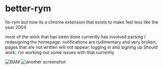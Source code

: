 # better-rym
fix-rym but now its a chrome extension that exists to make feel less like the year 2004

most of the work that has been done currently has involved parsing / redesigning the homepage. notifications are rudimentary and very broken, pages that are not written will not appear. logging in and signing up Should work; i'm working out some issues with that currently

![BAM](https://cdn.discordapp.com/attachments/616492711599538189/702356451254861884/unknown.png)
![another screenshot](https://cdn.discordapp.com/attachments/616492711599538189/702356870031212594/unknown.png)
